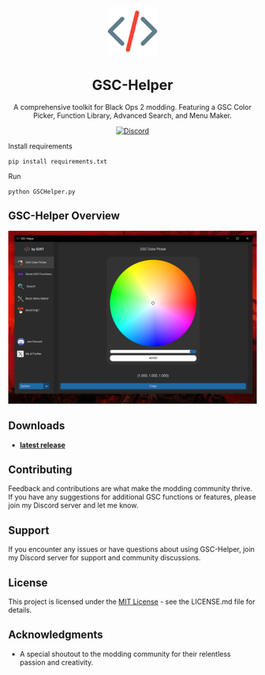 <div align="center">
  <!-- Logo -->
  <a href="https://github.com/xS2RT/GSC-Helper">
    <img src="images/logo.png" height="100">
  </a>
  
  <!-- Title -->
  <h1>GSC-Helper</h1>
  
  <!-- Short Description -->
  <p>A comprehensive toolkit for Black Ops 2 modding. Featuring a GSC Color Picker, Function Library, Advanced Search, and Menu Maker.</p>
  
  <!-- Discord Badge -->
  <a href="https://discord.com/invite/wty7y89sHE">
    <img src="https://img.shields.io/discord/your_discord_server_id?logo=discord&style=flat-square" alt="Discord">
  </a>
</div>

Install requirements
```
pip install requirements.txt
```

Run
```
python GSCHelper.py
```

## GSC-Helper Overview

![GSC-Helper Overview](/ReadmeImages/overview_image.png)

## Downloads

- **[latest release](https://github.com/xS2RT/GSC-Helper/releases)**

## Contributing

Feedback and contributions are what make the modding community thrive. If you have any suggestions for additional GSC functions or features, please join my Discord server and let me know.

## Support

If you encounter any issues or have questions about using GSC-Helper, join my Discord server for support and community discussions.

## License

This project is licensed under the [MIT License](LICENSE) - see the LICENSE.md file for details.

## Acknowledgments

- A special shoutout to the modding community for their relentless passion and creativity.
